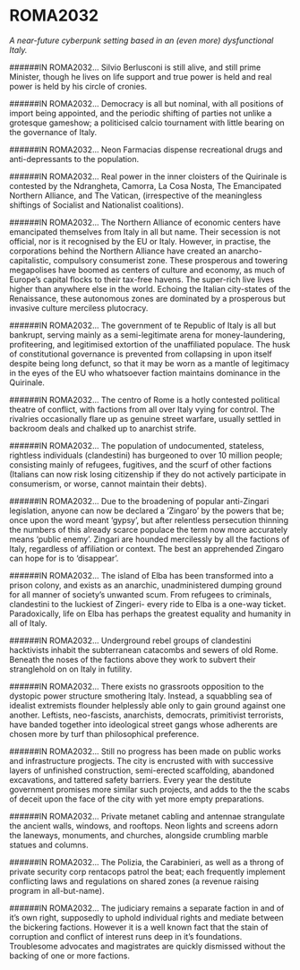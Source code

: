 # ROMA2032
_A near-future cyberpunk setting based in an (even more) dysfunctional Italy._

######IN ROMA2032...
Silvio Berlusconi is still alive, and still prime Minister, though he lives on life support and true power is held and real power is held by his circle of cronies.

######IN ROMA2032...
Democracy is all but nominal, with all positions of import being appointed, and the periodic shifting of parties not unlike a grotesque gameshow; a politicised calcio tournament with little bearing on the governance of Italy.

######IN ROMA2032...
Neon Farmacias dispense recreational drugs and anti-depressants to the population.

######IN ROMA2032...
Real power in the inner cloisters of the Quirinale is contested by the Ndrangheta, Camorra, La Cosa Nosta, The Emancipated Northern Alliance, and The Vatican, (irrespective of the meaningless shiftings of Socialist and Nationalist coalitions).

######IN ROMA2032...
The Northern Alliance of economic centers have emancipated themselves from Italy in all but name. Their secession is not official, nor is it recognised by the EU or Italy. However, in practise, the corporations behind the Northern Alliance have created an anarcho-capitalistic, compulsory consumerist zone. These prosperous and towering megapolises have boomed as centers of culture and economy, as much of Europe’s capital flocks to their tax-free havens. The super-rich live lives higher than anywhere else in the world. Echoing the Italian city-states of the Renaissance, these autonomous zones are dominated by a prosperous but invasive culture merciless plutocracy.

######IN ROMA2032...
The government of te Republic of Italy is all but bankrupt, serving mainly as a semi-legitimate arena for money-laundering, profiteering, and legitimised extortion of the unaffiliated populace. The husk of constitutional governance is prevented from collapsing in upon itself despite being long defunct, so that it may be worn as a mantle of legitimacy in the eyes of the EU who whatsoever faction maintains dominance in the Quirinale.
 
######IN ROMA2032...
The centro of Rome is a hotly contested political theatre of conflict, with factions from all over Italy vying for control. The rivalries occasionally flare up as genuine street warfare, usually settled in backroom deals and chalked up to anarchist strife.

######IN ROMA2032...
The population of undocumented, stateless, rightless individuals (clandestini) has burgeoned to over 10 million people; consisting mainly of refugees, fugitives, and the scurf of other factions (Italians can now risk losing citizenship if they do not actively participate in consumerism, or worse, cannot maintain their debts). 

######IN ROMA2032...
Due to the broadening of popular anti-Zingari legislation, anyone can now be declared a ‘Zingaro’ by the powers that be; once upon the word meant ‘gypsy’, but after relentless persecution thinning the numbers of this already scarce populace the term now more accurately means ‘public enemy’. Zingari are hounded mercilessly by all the factions of Italy, regardless of affiliation or context. The best an apprehended Zingaro can hope for is to ‘disappear’.

######IN ROMA2032...
The island of Elba has been transformed into a prison colony, and exists as an anarchic, unadministered dumping ground for all manner of society’s unwanted scum. From refugees to criminals, clandestini to the luckiest of Zingeri- every ride to Elba is a one-way ticket. Paradoxically, life on Elba has perhaps the greatest equality and humanity in all of Italy.

######IN ROMA2032...
Underground rebel groups of clandestini hacktivists inhabit the subterranean catacombs and sewers of old Rome. Beneath the noses of the factions above they work to subvert their stranglehold on on Italy in futility.

######IN ROMA2032...
There exists no grassroots opposition to the dystopic power structure smothering Italy. Instead, a squabbling sea of idealist extremists flounder helplessly able only to gain ground against one another. Leftists, neo-fascists, anarchists, democrats, primitivist terrorists, have banded together into ideological street gangs whose adherents are chosen more by turf than philosophical preference.

######IN ROMA2032...
Still no progress has been made on public works and infrastructure progjects. The city is encrusted with with successive layers of unfinished construction, semi-erected scaffolding, abandoned excavations, and tattered safety barriers. Every year the destitute government promises more similar such projects, and adds to the the scabs of deceit upon the face of the city with yet more empty preparations.

######IN ROMA2032...
Private metanet cabling and antennae strangulate the ancient walls, windows, and rooftops. Neon lights and screens adorn the laneways, monuments, and churches, alongside crumbling marble statues and columns.
 
######IN ROMA2032...
The Polizia, the Carabinieri, as well as a throng of private security corp rentacops patrol the beat; each frequently implement conflicting laws and regulations on shared zones (a revenue raising program in all-but-name).

######IN ROMA2032...
The judiciary remains a separate faction in and of it’s own right, supposedly to uphold individual rights and mediate between the bickering factions. However it is a well known fact that the stain of corruption and conflict of interest runs deep in it’s foundations. Troublesome advocates and magistrates are quickly dismissed without the backing of one or more factions.
